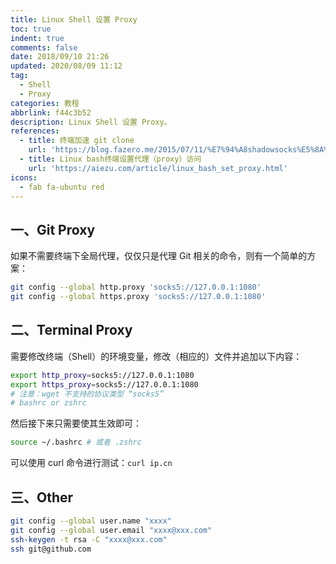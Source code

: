 ```yaml
---
title: Linux Shell 设置 Proxy
toc: true
indent: true
comments: false
date: 2018/09/10 21:26
updated: 2020/08/09 11:12
tag:
  - Shell
  - Proxy
categories: 教程
abbrlink: f44c3b52
description: Linux Shell 设置 Proxy。
references:
  - title: 终端加速 git clone
    url: 'https://blog.fazero.me/2015/07/11/%E7%94%A8shadowsocks%E5%8A%A0%E9%80%9Fgit-clone/'
  - title: Linux bash终端设置代理（proxy）访问
    url: 'https://aiezu.com/article/linux_bash_set_proxy.html'
icons:
  - fab fa-ubuntu red
---
```


## 一、Git Proxy

如果不需要终端下全局代理，仅仅只是代理 Git 相关的命令，则有一个简单的方案：

```sh
git config --global http.proxy 'socks5://127.0.0.1:1080'
git config --global https.proxy 'socks5://127.0.0.1:1080'
```

## 二、Terminal Proxy

需要修改终端（Shell）的环境变量，修改（相应的）文件并追加以下内容：

```sh
export http_proxy=socks5://127.0.0.1:1080
export https_proxy=socks5://127.0.0.1:1080
# 注意：wget 不支持的协议类型 “socks5”
# bashrc or zshrc
```

然后接下来只需要使其生效即可：

```sh
source ~/.bashrc # 或者 .zshrc
```

可以使用 curl 命令进行测试：`curl ip.cn`

## 三、Other

```sh
git config --global user.name "xxxx"
git config --global user.email "xxxx@xxx.com"
ssh-keygen -t rsa -C "xxxx@xxx.com"
ssh git@github.com
```
